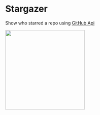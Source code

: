 # Stargazer

Show who starred a repo using [GitHub Api](https://developer.github.com/v3/activity/starring/#list-stargazers)

<img src="https://github.com/dcampogiani/Stargazers/blob/master/demo.gif?raw=true" width="250"> 

